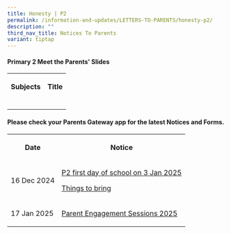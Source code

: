 ```yaml
---
title: Honesty | P2
permalink: /information-and-updates/LETTERS-TO-PARENTS/honesty-p2/
description: ""
third_nav_title: Notices To Parents
variant: tiptap
---
```

<h4>Primary 2 Meet the Parents' Slides</h4>
<table style="minWidth: 50px">
<colgroup>
<col>
<col>
</colgroup>
<tbody>
<tr>
<th rowspan="1" colspan="1">
<p>Subjects</p>
</th>
<th rowspan="1" colspan="1">
<p>Title</p>
</th>
</tr>
<tr>
<td rowspan="1" colspan="1">
<p></p>
</td>
<td rowspan="1" colspan="1">
<p></p>
</td>
</tr>
</tbody>
</table>
<p></p>
<h4>Please check your <strong>Parents Gateway</strong> app for the latest Notices and Forms.</h4>
<table style="minWidth: 50px">
<colgroup>
<col>
<col>
</colgroup>
<tbody>
<tr>
<th rowspan="1" colspan="1">
<p>Date</p>
</th>
<th rowspan="1" colspan="1">
<p>Notice</p>
</th>
</tr>
<tr>
<td rowspan="1" colspan="1">
<p>16 Dec 2024</p>
</td>
<td rowspan="1" colspan="1">
<p><a href="/files/Letter to parents/Term 1/003_For_P2_first_day_of_school.pdf" rel="noopener nofollow" target="_blank">P2 first day of school on 3 Jan 2025</a>
</p>
<p><a href="/files/Letter to parents/Term 1/P2_P6_List_of_Things_to_bring_2025.pdf" rel="noopener nofollow" target="_blank">Things to bring</a>
</p>
</td>
</tr>
<tr>
<td rowspan="1" colspan="1">
<p>17 Jan 2025</p>
</td>
<td rowspan="1" colspan="1">
<p><a href="/files/Letter to parents/Term 1/026_Letter_to_Parents___Parent_Engagement_Sessions_2025.pdf" rel="noopener nofollow" target="_blank">Parent Engagement Sessions 2025</a>
</p>
</td>
</tr>
</tbody>
</table>
<p></p>